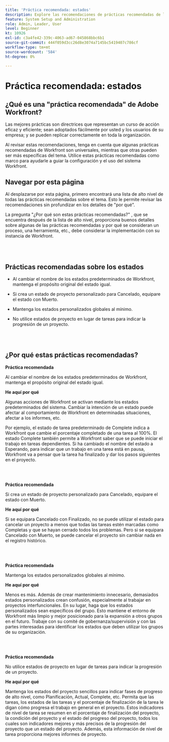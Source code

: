 ```yaml
---
title: 'Práctica recomendada: estados'
description: Explore las recomendaciones de prácticas recomendadas de los expertos de Adobe Workfront sobre la configuración, administración y uso de los estados de Workfront.
feature: System Setup and Administration
role: Admin, Leader, User
level: Beginner
kt: 10926
exl-id: c3a4fe42-339c-4063-ad67-045868bbc6b1
source-git-commit: 444f059d3cc26d8e3074a7145bc5419407c786cf
workflow-type: tm+mt
source-wordcount: '584'
ht-degree: 0%

---
```


# Práctica recomendada: estados

## ¿Qué es una &quot;práctica recomendada&quot; de Adobe Workfront?

Las mejores prácticas son directrices que representan un curso de acción eficaz y eficiente; sean adoptados fácilmente por usted y los usuarios de su empresa; y se pueden replicar correctamente en toda la organización.

Al revisar estas recomendaciones, tenga en cuenta que algunas prácticas recomendadas de Workfront son universales, mientras que otras pueden ser más específicas del tema. Utilice estas prácticas recomendadas como marco para ayudarle a guiar la configuración y el uso del sistema Workfront.

## Navegar por esta página

Al desplazarse por esta página, primero encontrará una lista de alto nivel de todas las prácticas recomendadas sobre el tema. Esto le permite revisar las recomendaciones sin profundizar en los detalles de &quot;por qué&quot;.

La pregunta &quot;¿Por qué son estas prácticas recomendadas?&quot; , que se encuentra después de la lista de alto nivel, proporciona buenos detalles sobre algunas de las prácticas recomendadas y por qué se consideran un proceso, una herramienta, etc., debe considerar la implementación con su instancia de Workfront.

</br>
</br>

## Prácticas recomendadas sobre los estados

* Al cambiar el nombre de los estados predeterminados de Workfront, mantenga el propósito original del estado igual.

* Si crea un estado de proyecto personalizado para Cancelado, equipare el estado con Muerto.

* Mantenga los estados personalizados globales al mínimo.

* No utilice estados de proyecto en lugar de tareas para indicar la progresión de un proyecto.


</br>
</br>



## ¿Por qué estas prácticas recomendadas?

**Práctica recomendada**

Al cambiar el nombre de los estados predeterminados de Workfront, mantenga el propósito original del estado igual.



**He aquí por qué**

Algunas acciones de Workfront se activan mediante los estados predeterminados del sistema. Cambiar la intención de un estado puede afectar al comportamiento de Workfront en determinadas situaciones, afectar a los informes, etc.



Por ejemplo, el estado de tarea predeterminado de Complete indica a Workfront que cambie el porcentaje completado de una tarea al 100%. El estado Complete también permite a Workfront saber que se puede iniciar el trabajo en tareas dependientes. Si ha cambiado el nombre del estado a Esperando, para indicar que un trabajo en una tarea está en pausa, Workfront va a pensar que la tarea ha finalizado y dar los pasos siguientes en el proyecto.

</br>
</br>



**Práctica recomendada**

Si crea un estado de proyecto personalizado para Cancelado, equipare el estado con Muerto.



**He aquí por qué**

Si se equipara Cancelado con Finalizado, no se puede utilizar el estado para cancelar un proyecto a menos que todas las tareas estén marcadas como Completas y que se hayan cerrado todos los problemas. Pero si se equipara Cancelado con Muerto, se puede cancelar el proyecto sin cambiar nada en el registro histórico.


</br>
</br>

**Práctica recomendada**

Mantenga los estados personalizados globales al mínimo.



**He aquí por qué**

Menos es más. Además de crear mantenimiento innecesario, demasiados estados personalizados crean confusión, especialmente al trabajar en proyectos interfuncionales. En su lugar, haga que los estados personalizados sean específicos del grupo. Esto mantiene el entorno de Workfront más limpio y mejor posicionado para la expansión a otros grupos en el futuro. Trabaje con su comité de gobernanza/supervisión y con las partes interesadas para identificar los estados que deben utilizar los grupos de su organización.


</br>
</br>

**Práctica recomendada**

No utilice estados de proyecto en lugar de tareas para indicar la progresión de un proyecto.



**He aquí por qué**

Mantenga los estados del proyecto sencillos para indicar fases de progreso de alto nivel, como Planificación, Actual, Complete, etc. Permita que las tareas, los estados de las tareas y el porcentaje de finalización de la tarea le digan cómo progresa el trabajo en general en el proyecto. Estos indicadores de nivel de tarea se resumen en el porcentaje de finalización del proyecto, la condición del proyecto y el estado del progreso del proyecto, todos los cuales son indicadores mejores y más precisos de la progresión del proyecto que un estado del proyecto. Además, esta información de nivel de tarea proporciona mejores informes de proyecto.
